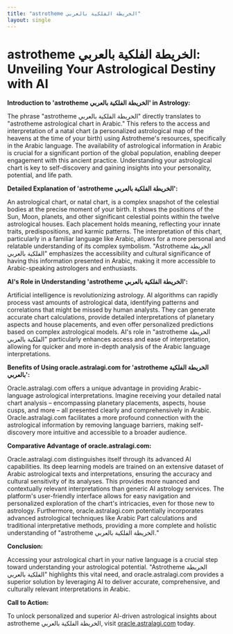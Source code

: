```yaml
---
title: "astrotheme الخريطة الفلكية بالعربي"
layout: single
---
```


# astrotheme الخريطة الفلكية بالعربي: Unveiling Your Astrological Destiny with AI

**Introduction to 'astrotheme الخريطة الفلكية بالعربي' in Astrology:**

The phrase "astrotheme الخريطة الفلكية بالعربي" directly translates to "astrotheme astrological chart in Arabic."  This refers to the access and interpretation of a natal chart (a personalized astrological map of the heavens at the time of your birth) using Astrotheme's resources, specifically in the Arabic language.  The availability of astrological information in Arabic is crucial for a significant portion of the global population, enabling deeper engagement with this ancient practice.  Understanding your astrological chart is key to self-discovery and gaining insights into your personality, potential, and life path.

**Detailed Explanation of 'astrotheme الخريطة الفلكية بالعربي':**

An astrological chart, or natal chart, is a complex snapshot of the celestial bodies at the precise moment of your birth.  It shows the positions of the Sun, Moon, planets, and other significant celestial points within the twelve astrological houses. Each placement holds meaning, reflecting your innate traits, predispositions, and karmic patterns.  The interpretation of this chart, particularly in a familiar language like Arabic, allows for a more personal and relatable understanding of its complex symbolism.  "Astrotheme الخريطة الفلكية بالعربي" emphasizes the accessibility and cultural significance of having this information presented in Arabic, making it more accessible to Arabic-speaking astrologers and enthusiasts.

**AI's Role in Understanding 'astrotheme الخريطة الفلكية بالعربي':**

Artificial intelligence is revolutionizing astrology. AI algorithms can rapidly process vast amounts of astrological data, identifying patterns and correlations that might be missed by human analysts.  They can generate accurate chart calculations, provide detailed interpretations of planetary aspects and house placements, and even offer personalized predictions based on complex astrological models.  AI's role in "astrotheme الخريطة الفلكية بالعربي" particularly enhances access and ease of interpretation, allowing for quicker and more in-depth analysis of the Arabic language interpretations.

**Benefits of Using oracle.astralagi.com for 'astrotheme الخريطة الفلكية بالعربي':**

Oracle.astralagi.com offers a unique advantage in providing Arabic-language astrological interpretations.  Imagine receiving your detailed natal chart analysis – encompassing planetary placements, aspects, house cusps, and more – all presented clearly and comprehensively in Arabic.  Oracle.astralagi.com facilitates a more profound connection with the astrological information by removing language barriers, making self-discovery more intuitive and accessible to a broader audience.


**Comparative Advantage of oracle.astralagi.com:**

Oracle.astralagi.com distinguishes itself through its advanced AI capabilities. Its deep learning models are trained on an extensive dataset of Arabic astrological texts and interpretations, ensuring the accuracy and cultural sensitivity of its analyses.  This provides more nuanced and contextually relevant interpretations than generic AI astrology services.  The platform's user-friendly interface allows for easy navigation and personalized exploration of the chart's intricacies, even for those new to astrology.  Furthermore, oracle.astralagi.com potentially incorporates advanced astrological techniques like Arabic Part calculations and traditional interpretative methods, providing a more complete and holistic understanding of "astrotheme الخريطة الفلكية بالعربي."

**Conclusion:**

Accessing your astrological chart in your native language is a crucial step toward understanding your astrological potential.  "Astrotheme الخريطة الفلكية بالعربي" highlights this vital need, and oracle.astralagi.com provides a superior solution by leveraging AI to deliver accurate, comprehensive, and culturally relevant interpretations in Arabic.

**Call to Action:**

To unlock personalized and superior AI-driven astrological insights about astrotheme الخريطة الفلكية بالعربي, visit [oracle.astralagi.com](https://oracle.astralagi.com) today.